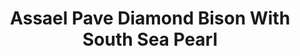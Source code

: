 ---
title: Assael Pave Diamond Bison With South Sea Pearl
description: |
  A beautifully rendered Bison poses upon a South Sea Pearl in this sparkling, whimsical pendant necklace.
specs: |
  17.8 x 18.5mm South Sea Cultured Pearl Button with 5.27 carats of White Diamonds, set in 18K White Gold.
images:
  - assael-pave-diamond-bison-with-south-sea-pearl.png
category: Julie Parker Endangered Species
tags:
  - necklaces
---